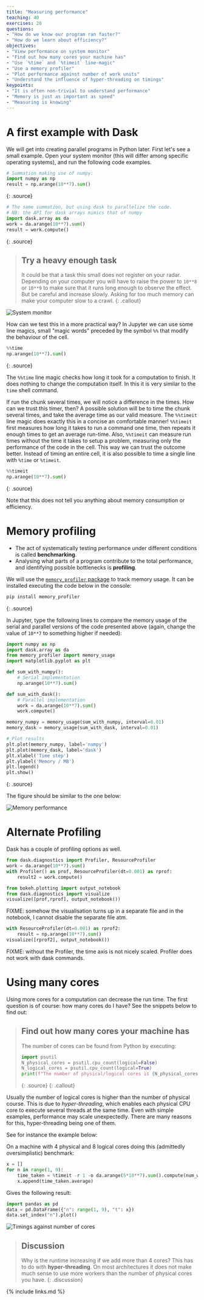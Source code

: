 ```yaml
---
title: "Measuring performance"
teaching: 40
exercises: 20
questions:
- "How do we know our program ran faster?"
- "How do we learn about efficiency?"
objectives:
- "View performance on system monitor"
- "Find out how many cores your machine has"
- "Use `%time` and `%timeit` line-magic"
- "Use a memory profiler"
- "Plot performance against number of work units"
- "Understand the influence of hyper-threading on timings"
keypoints:
- "It is often non-trivial to understand performance"
- "Memory is just as important as speed"
- "Measuring is knowing"
---
```


# A first example with Dask
We will get into creating parallel programs in Python later. First let's see a small example. Open
your system monitor (this will differ among specific operating systems), and run the following code examples.

~~~python
# Summation making use of numpy:
import numpy as np
result = np.arange(10**7).sum()
~~~
{: .source}

~~~python
# The same summation, but using dask to parallelize the code.
# NB: the API for dask arrays mimics that of numpy
import dask.array as da
work = da.arange(10**7).sum()
result = work.compute()
~~~
{: .source}

> ## Try a heavy enough task
> It could be that a task this small does not register on your radar. Depending on your computer you will
have to raise the power to ``10**8`` or ``10**9`` to make sure that it runs long enough to observe the effect.
But be careful and increase slowly. Asking for too much memory can make your computer slow to a crawl.
{: .callout}

![System monitor](../fig/system-monitor.jpg)

How can we test this in a more practical way? In Jupyter we can use some line magics, small "magic words" preceded
by the symbol `%%` that modify the behaviour of the cell.

~~~python
%%time
np.arange(10**7).sum()
~~~
{: .source}

The `%%time` line magic checks how long it took for a computation to finish. It does nothing to
change the computation itself. In this it is very similar to the `time` shell command.

If run the chunk several times, we will notice a difference in the times.
How can we trust this timer, then?
A possible solution will be to time the chunk several times, and take the average time as our valid measure.
The `%%timeit` line magic does exactly this in a concise an comfortable manner!
`%%timeit` first measures how long it takes to run a command one time, then
repeats it enough times to get an average run-time. Also, `%%timeit` can measure run times without
the time it takes to setup a problem, measuring only the performance of the code in the cell.
This way we can trust the outcome better. Instead of timing an entire cell,
it is also possible to time a single line with `%time` or `%timeit`.

~~~python
%%timeit
np.arange(10**7).sum()
~~~
{: .source}

Note that this does not tell you anything about memory consumption or efficiency.

# Memory profiling
- The act of systematically testing performance under different conditions is called **benchmarking**.
- Analysing what parts of a program contribute to the total performance, and identifying possible bottlenecks is **profiling**.

We will use the [`memory_profiler` package](https://github.com/pythonprofilers/memory_profiler) to track memory usage.
It can be installed executing the code below in the console:

~~~sh
pip install memory_profiler
~~~
{: .source}

In Jupyter, type the following lines to compare the memory usage of the serial and parallel versions of the code presented above (again, change the value of `10**7` to something higher if needed):
~~~python
import numpy as np
import dask.array as da
from memory_profiler import memory_usage
import matplotlib.pyplot as plt

def sum_with_numpy():
    # Serial implementation
    np.arange(10**7).sum()

def sum_with_dask():
    # Parallel implementation
    work = da.arange(10**7).sum()
    work.compute()

memory_numpy = memory_usage(sum_with_numpy, interval=0.01)
memory_dask = memory_usage(sum_with_dask, interval=0.01)

# Plot results
plt.plot(memory_numpy, label='numpy')
plt.plot(memory_dask, label='dask')
plt.xlabel('Time step')
plt.ylabel('Memory / MB')
plt.legend()
plt.show()
~~~
{: .source}

The figure should be similar to the one below:

![Memory performance](../fig/memory.png)

# Alternate Profiling

Dask has a couple of profiling options as well.

~~~python
from dask.diagnostics import Profiler, ResourceProfiler
work = da.arange(10**7).sum()
with Profiler() as prof, ResourceProfiler(dt=0.001) as rprof:
    result2 = work.compute()

from bokeh.plotting import output_notebook
from dask.diagnostics import visualize
visualize([prof,rprof], output_notebook())
~~~
FIXME: somehow the visualisation turns up in a separate file and in the notebook, I cannot disable the separate file atm.


~~~python
with ResourceProfiler(dt=0.001) as rprof2:
    result = np.arange(10**7).sum()
visualize([rprof2], output_notebook())
~~~
FIXME: without the Profiler, the time axis is not nicely scaled. Profiler does not work with dask commands.

# Using many cores
Using more cores for a computation can decrease the run time.
The first question is of course: how many cores do I have?
See the snippets below to find out:

> ## Find out how many cores your machine has
>
> The number of cores can be found from Python by executing:
>
> ~~~python
> import psutil
> N_physical_cores = psutil.cpu_count(logical=False)
> N_logical_cores = psutil.cpu_count(logical=True)
> print(f"The number of physical/logical cores is {N_physical_cores}/{N_logical_cores}")
> ~~~
> {: .source}
{: .callout}

Usually the number of logical cores is higher than the number of physical course. This is due to *hyper-threading*,
which enables each physical CPU core to execute several threads at the same time. Even with simple examples,
performance may scale unexpectedly. There are many reasons for this, hyper-threading being one of them.

See for instance the example below:

On a machine with 4 physical and 8 logical cores doing this (admittedly oversimplistic) benchmark:

~~~python
x = []
for n in range(1, 9):
    time_taken = %timeit -r 1 -o da.arange(5*10**7).sum().compute(num_workers=n)
    x.append(time_taken.average)
~~~

Gives the following result:

~~~python
import pandas as pd
data = pd.DataFrame({"n": range(1, 9), "t": x})
data.set_index("n").plot()
~~~

![Timings against number of cores](../fig/more-cores.svg)

> ## Discussion
> Why is the runtime increasing if we add more than 4 cores?
> This has to do with **hyper-threading**. On most architectures it does not make much sense to use more
> workers than the number of physical cores you have.
{: .discussion}

{% include links.md %}
